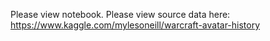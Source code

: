 Please view notebook. 
Please view source data here: https://www.kaggle.com/mylesoneill/warcraft-avatar-history
